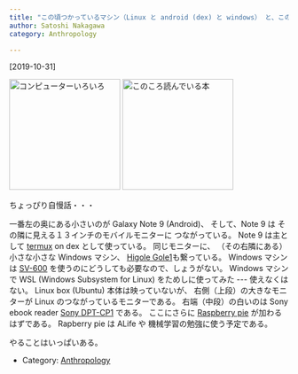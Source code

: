 ```yaml
---
title: "この頃つかっているマシン（Linux と android (dex) と windows） と、この頃読んでいる本"
author: Satoshi Nakagawa
category: Anthropology

---
```


[2019-10-31]  

<a href="/pict/2019-10-31-computers.jpg"><img src="/pict/2019-10-31-computers.jpg" alt="コンピューターいろいろ" width="200"/></a>
<a href="/pict/2019-10-31-books.jpg"><img src="/pict/2019-10-31-books.jpg" alt="このころ読んでいる本" width="200"/></a>

 ちょっぴり自慢話・・・

 一番左の奥にある小さいのが Galaxy Note 9 (Android)、
そして、Note 9 は
その隣に見える１３インチのモバイルモニターに
つながっている。
Note 9 は主として
[termux](https://termux.com/) on dex として使っている。
同じモニターに、
（その右隣にある）小さな小さな Windows マシン、
[Higole Gole1](https://www.192pc.com/product/higole-gole1-plus-mini-pc/)も繋っている。
Windows マシンは
[SV-600](https://scansnap.fujitsu.com/jp/product/sv600/) を使うのにどうしても必要なので、しょうがない。
Windows マシンで
WSL (Windows Subsystem for Linux) をためしに使ってみた
--- 使えなくはない。
Linux box (Ubuntu) 本体は映っていないが、
右側（上段）の大きなモニターが Linux のつながっているモニターである。
右端（中段）の白いのは Sony ebook reader
[Sony DPT-CP1](https://www.sony.jp/digital-paper/products/DPT-CP1/) である。
ここにさらに
[Raspberry pie](https://www.raspberrypi.org/)
が加わるはずである。
Rapberry pie は ALife や
機械学習の勉強に使う予定である。

 やることはいっぱいある。

- Category: [Anthropology](categories.html#Anthropology)

